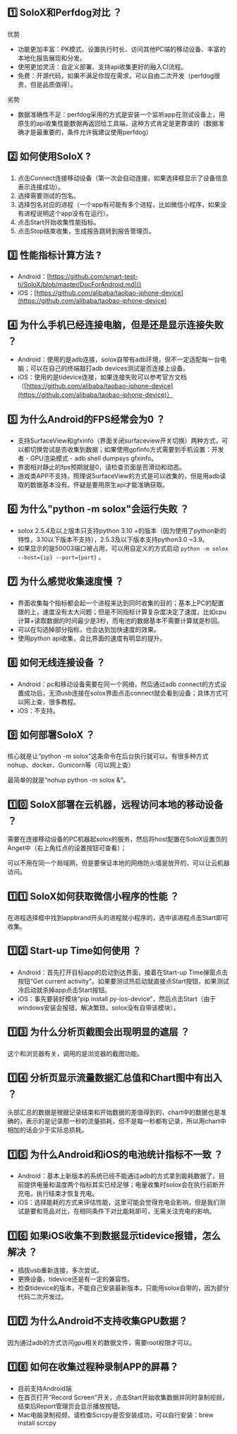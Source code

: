 ## 1️⃣ SoloX和Perfdog对比 ？

优势

* 功能更加丰富：PK模式、设置执行时长、访问其他PC端的移动设备、丰富的本地化报告展现和分发。
* 使用更加灵活：自定义部署、支持api收集更好的融入CI流程。
* 免费：开源代码，如果不满足你现在需求，可以自由二次开发（perfdog很贵，但是品质值得）。

劣势

* 数据准确性不足：perfdog采用的方式是安装一个监听app在测试设备上，用原生的api收集性能数据再返回给工具端，这种方式肯定是更靠谱的（数据准确才是最重要的，条件允许我建议使用perfdog）

## 2️⃣ 如何使用SoloX ?

1. 点击Connect连接移动设备（第一次会自动连接，如果选择框显示了设备信息表示连接成功）。
2. 选择需要测试的包名。
3. 选择包名对应的进程（一个app有可能有多个进程，比如微信小程序，如果没有进程说明这个app没有在运行）。
4. 点击Start开始收集性能指标。
5. 点击Stop结束收集，生成报告跳转到报告管理页。

## 3️⃣ 性能指标计算方法 ?

* Android：[https://github.com/smart-test-ti/SoloX/blob/master/DocForAndroid.md]()
* iOS：[https://github.com/alibaba/taobao-iphone-device](https://github.com/alibaba/taobao-iphone-device)

## 4️⃣ 为什么手机已经连接电脑，但是还是显示连接失败 ？

* Android：使用的是adb连接，solox自带有adb环境，但不一定适配每一台电脑；可以在自己的终端敲打adb devices测试是否连接上设备。
* iOS：使用的是tidevice连接，如果连接失败可以参考官方文档（[https://github.com/alibaba/taobao-iphone-device](https://github.com/alibaba/taobao-iphone-device)）

## 5️⃣ 为什么Android的FPS经常会为0 ？

* 支持SurfaceView和gfxinfo（界面关闭surfaceview开关切换）两种方式，可以都切换尝试是否收集到数据；如果使用gpfinfo方式需要到手机设置：开发者 - GPU渲染模式 - adb shell dumpsys gfxinfo。
* 界面相对静止的fps预期就是0，请检查页面是否滑动和动态。
* 游戏类APP不支持，照理说SurfaceView的方式是可以收集的，但是用adb读取的数据基本没有。怀疑是要用原生api才能准确获取。

## 6️⃣ 为什么"python -m solox"会运行失败 ？

* solox 2.5.4及以上版本只支持python 3.10 +的版本（因为使用了python新的特性，3.10以下版本不支持），2.5.3及以下版本支持python3.0 ~3.9。
* 如果显示的是50003端口被占用，可以用自定义的方式启动  `python -m solox --host={ip} --port={port}` 。

## 7️⃣ 为什么感觉收集速度慢 ？

* 界面收集每个指标都会起一个进程来达到同时收集的目的；基本上PC的配置跟的上，速度没有太大问题；但是不同指标计算复杂度决定了速度，比如cpu计算+读取数据的时间最少是3秒，而电池的数据基本不需要计算就是秒回。
* 可以在勾选掉部分指标，也会达到加快速度的效果。
* 使用python api收集，会比界面的速度有明显的提升。

## 8️⃣ 如何无线连接设备 ？

* Android：pc和移动设备需要在同一个网络，然后通过adb connect的方式设置成功后，无须usb连接在solox界面点击connect就会看到设备；具体方式可以网上查，很多教程。
* iOS：不支持。

## 9️⃣ 如何部署SoloX ？

核心就是让“python -m solox”这条命令在后台执行就可以。有很多种方式nohup、docker、Gunicorn等（可以网上查）

最简单的就是“nohup python -m solox &”。

## 1️⃣0️⃣ SoloX部署在云机器，远程访问本地的移动设备 ？

需要在连接移动设备的PC机器起solox的服务，然后将host配置在SoloX设置页的Anget中（右上角红点的设置按钮可查看）；

可以不用在同一个局域网，但是要保证本地的网络防火墙是放开的，可以让云机器访问。

## 1️⃣1️⃣ SoloX如何获取微信小程序的性能 ？

在进程选择框中找到appbrand开头的进程就小程序的，选中该进程点击Start即可收集。

## 1️⃣2️⃣ Start-up Time如何使用 ？

* Android：首先打开目标app的启动到达界面，接着在Start-up Time弹窗点击按钮“Get current activity"。如果要测试热启动就直接点Start按钮，如果测试冷启动就杀掉app点击Start按钮。
* iOS：事先要装好模块“pip install py-ios-device”，然后点击Start（由于windows安装会报错，解决繁琐，solox没有自带该模块）。

## 1️⃣3️⃣ 为什么分析页截图会出现明显的遮层 ？

这个和浏览器有关，调用的是浏览器的截图功能。

## 1️⃣4️⃣ 分析页显示流量数据汇总值和Chart图中有出入 ？

头部汇总的数据是根据记录结束和开始数据的差值得到的，chart中的数据也是准确的，表示的是记录那一秒的流量损耗，但不是每一秒都有记录，所以用chart中相加的话会少于实际总损耗。

## 1️⃣5️⃣ 为什么Android和iOS的电池统计指标不一致 ？

* Android：基本上新版本的系统已经不能通过adb的方式拿到能耗数据了，目前提供电量和温度两个指标其实已经足够；电量收集时solox会在执行前断开充电，执行结束才恢复充电。
* iOS：选择能耗的方式来评估性能，这里可能会觉得充电会影响，但是我们测试是要和竞品对比，在相同条件下对比能耗即可，无需关注充电的影响。

## 1️⃣6️⃣ 如果iOS收集不到数据显示tidevice报错，怎么解决 ？

* 插拔usb重新连接，多次尝试。
* 更换设备，tidevice还是有一定的兼容性。
* 检查tidevice的版本，不能自己安装最新版本，只能用solox自带的，因为部分代码二次开发过。

## 1️⃣7️⃣ 为什么Android不支持收集GPU数据？

因为通过adb的方式访问gpu相关的数据文件，需要root权限才可以。

## 1️⃣8️⃣ 如何在收集过程种录制APP的屏幕？

* 目前支持Android端
* 在首页打开“Record Screen”开关，点击Start开始收集数据并同时录制视频，结束后Report管理页会显示播放按钮。
* Mac电脑录制视频，请检查Scrcpy是否安装成功，可以自行安装：brew install scrcpy
